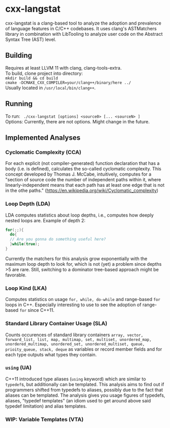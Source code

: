 # cxx-langstat

cxx-langstat is a clang-based tool to analyze the adoption and prevalence of language features in C/C++ codebases.
It uses clang's ASTMatchers library in combination with LibTooling to analyze user code on the Abstract Syntax Tree (AST) level.

## Building
Requires at least LLVM 11 with clang, clang-tools-extra.  
To build, clone project into directory:  
`mkdir build && cd build`  
`cmake -DCMAKE_CXX_COMPILER=your/clang++/binary/here ../`  
Usually located in `/usr/local/bin/clang++`.   

## Running
To run:  ` ./cxx-langstat [options] <source0> [... <sourceN> ]`  
Options:  Currently, there are not options. Might change in the future.


## Implemented Analyses
### Cyclomatic Complexity (CCA)
For each explicit (not compiler-generated) function declaration that has a body (i.e. is defined), calculates the so-called cyclomatic complexity. This concept developed by Thomas J. McCabe, intuitively, computes for a "section of source code the number of independent paths within it, where linearly-independent means that each path has at least one edge that is not in the othe paths." (https://en.wikipedia.org/wiki/Cyclomatic_complexity)
### Loop Depth (LDA)
LDA computes statistics about loop depths, i.e., computes how deeply nested loops are. Example of depth 2:
```c++
for(;;){
  do{
  // Are you gonna do something useful here?
  }while(true);
}
```
Currently the matchers for this analysis grow exponentially with the maximum loop depth to look for, which is not (yet) a problem since depths >5 are rare. Still, switching to a dominator tree-based approach might be favorable.
### Loop Kind (LKA)
Computes statistics on usage `for, while, do-while` and range-based `for` loops in C++. Especially interesting to use to see the adoption of range-based `for` since C++11.
### Standard Library Container Usage (SLA)
Counts occurences of standard library containers `array, vector, forward_list, list, map, multimap, set, multiset, unordered_map, unordered_multimap, unordered_set, unordered_multiset, queue, prioity_queue, stack, deque` as variables or record member fields and for each type outputs what types they contain.
### `using` (UA)
C++11 introduced type aliases (`using` keyword) which are similar to `typedef`s, but additionally can be templated. This analysis aims to find out if programmers shifted from typedefs to aliases, possibly due to the fact that aliases can be templated. The analysis gives you usage figures of typedefs, aliases, "typedef templates" (an idiom used to get around above said typedef limitation) and alias templates.
### WIP: Variable Templates (VTA)
